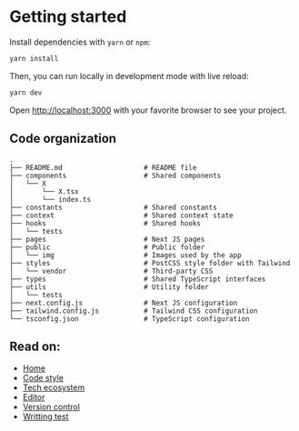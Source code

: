 # Getting started

Install dependencies with `yarn` or `npm`:

```bash
yarn install
```

Then, you can run locally in development mode with live reload:

```bash
yarn dev
```

Open [http://localhost:3000](http://localhost:3000) with your favorite browser
to see your project.

## Code organization

```
.
├── README.md                    # README file
├── components                   # Shared components
│   └── X
│       └── X.tsx
│       └── index.ts
├── constants                    # Shared constants
├── context                      # Shared context state
├── hooks                        # Shared hooks
│   └── tests
├── pages                        # Next JS pages
├── public                       # Public folder
│   └── img                      # Images used by the app
├── styles                       # PostCSS style folder with Tailwind
│   └── vendor                   # Third-party CSS
├── types                        # Shared TypeScript interfaces
├── utils                        # Utility folder
│   └── tests
├── next.config.js               # Next JS configuration
├── tailwind.config.js           # Tailwind CSS configuration
└── tsconfig.json                # TypeScript configuration
```

## Read on:

- [Home](../README.md)
- [Code style](./CODE_STYLE.md)
- [Tech ecosystem](./TECH_ECOSYSTEM.md)
- [Editor](./EDITOR.md)
- [Version control](./VERSION_CONTROL.md)
- [Writting test](./WRITING_TEST.md)
